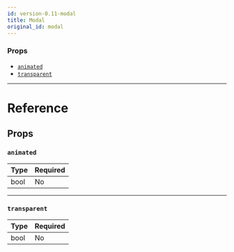 ```yaml
---
id: version-0.11-modal
title: Modal
original_id: modal
---
```


### Props

- [`animated`](modal.md#animated)
- [`transparent`](modal.md#transparent)

---

# Reference

## Props

### `animated`

| Type | Required |
| ---- | -------- |
| bool | No       |

---

### `transparent`

| Type | Required |
| ---- | -------- |
| bool | No       |
